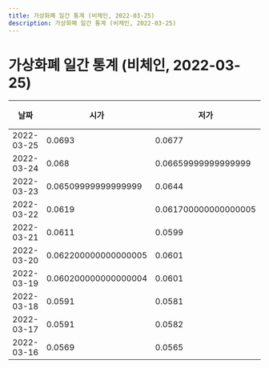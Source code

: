 ```yaml
---
title: 가상화폐 일간 통계 (비체인, 2022-03-25)
description: 가상화폐 일간 통계 (비체인, 2022-03-25)
---
```


가상화폐 일간 통계 (비체인, 2022-03-25)
===

|날짜|시가|저가|고가|종가|비고|
|--|--|--|--|--|--|
|2022-03-25|0.0693|0.0677|0.071|0.0691|    |
|2022-03-24|0.068|0.06659999999999999|0.0707|0.0692|    |
|2022-03-23|0.06509999999999999|0.0644|0.0682|0.068|    |
|2022-03-22|0.0619|0.061700000000000005|0.0654|0.06509999999999999|    |
|2022-03-21|0.0611|0.0599|0.0634|0.061799999999999994|    |
|2022-03-20|0.062200000000000005|0.0601|0.0643|0.0611|    |
|2022-03-19|0.060200000000000004|0.0601|0.0626|0.062200000000000005|    |
|2022-03-18|0.0591|0.0581|0.0605|0.060200000000000004|    |
|2022-03-17|0.0591|0.0582|0.060899999999999996|0.0591|    |
|2022-03-16|0.0569|0.0565|0.0597|0.0591|    |
